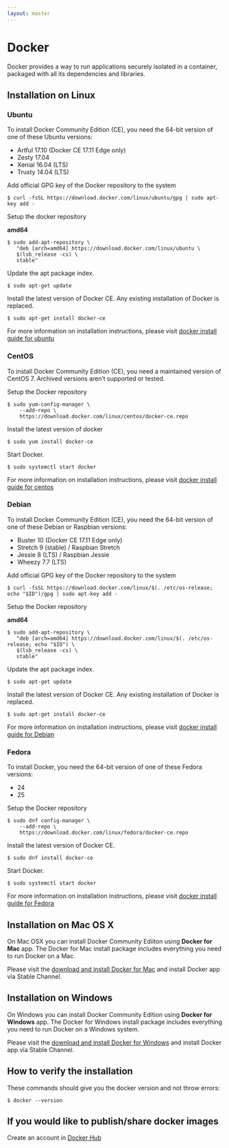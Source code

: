 ```yaml
---
layout: master
---
```


# Docker

Docker provides a way to run applications securely isolated in a container, packaged with all its dependencies and libraries.

## Installation on Linux

### Ubuntu

To install Docker Community Edition (CE), you need the 64-bit version of one of these Ubuntu versions:

  * Artful 17.10 (Docker CE 17.11 Edge only)
  * Zesty 17.04
  * Xenial 16.04 (LTS)
  * Trusty 14.04 (LTS)

Add official GPG key of the Docker repository to the system
```shell
$ curl -fsSL https://download.docker.com/linux/ubuntu/gpg | sudo apt-key add -
```
Setup the docker repository 

**amd64**
```shell
$ sudo add-apt-repository \
   "deb [arch=amd64] https://download.docker.com/linux/ubuntu \
   $(lsb_release -cs) \
   stable"
```

Update the apt package index.
```shell
$ sudo apt-get update
```

Install the latest version of Docker CE. Any existing installation of Docker is replaced.
```shell
$ sudo apt-get install docker-ce
```

For more information on installation instructions, please visit [docker install guide for ubuntu](https://docs.docker.com/engine/installation/linux/docker-ce/ubuntu/)

### CentOS

To install Docker Community Edition (CE), you need a maintained version of CentOS 7. Archived versions aren’t supported or tested.

Setup the Docker repository  

```shell
$ sudo yum-config-manager \
    --add-repo \
    https://download.docker.com/linux/centos/docker-ce.repo
```
Install the latest version of docker
```shell
$ sudo yum install docker-ce
```
Start Docker.
```shell
$ sudo systemctl start docker
```

For more information on installation instructions, please visit [docker install guide for centos](https://docs.docker.com/engine/installation/linux/docker-ce/centos/)

### Debian
 
To install Docker Community Edition (CE), you need the 64-bit version of one of these Debian or Raspbian versions:

* Buster 10 (Docker CE 17.11 Edge only)
* Stretch 9 (stable) / Raspbian Stretch
* Jessie 8 (LTS) / Raspbian Jessie
* Wheezy 7.7 (LTS)

Add official GPG key of the Docker repository to the system
```shell
$ curl -fsSL https://download.docker.com/linux/$(. /etc/os-release; echo "$ID")/gpg | sudo apt-key add -
```

Setup the Docker repository

**amd64**
```shell
$ sudo add-apt-repository \
   "deb [arch=amd64] https://download.docker.com/linux/$(. /etc/os-release; echo "$ID") \
   $(lsb_release -cs) \
   stable"
```

Update the apt package index.
```shell
$ sudo apt-get update
```

Install the latest version of Docker CE. Any existing installation of Docker is replaced.
```shell
$ sudo apt-get install docker-ce
```

For more information on installation instructions, please visit [docker install guide for Debian](https://docs.docker.com/engine/installation/linux/docker-ce/debian/)

### Fedora

To install Docker, you need the 64-bit version of one of these Fedora versions:

* 24
* 25

Setup the Docker repository
```shell
$ sudo dnf config-manager \
    --add-repo \
    https://download.docker.com/linux/fedora/docker-ce.repo
```

Install the latest version of Docker CE.
```shell
$ sudo dnf install docker-ce
```

Start Docker.
```shell
$ sudo systemctl start docker
```
For more information on installation instructions, please visit [docker install guide for Fedora](https://docs.docker.com/engine/installation/linux/docker-ce/fedora/)


## Installation on Mac OS X

On Mac OSX you can install Docker Community Ediiton using **Docker for Mac** app. The Docker for Mac install package includes everything you need to run Docker on a Mac. 

Please visit the [download and install Docker for Mac](https://docs.docker.com/docker-for-mac/install/) and install Docker app via Stable Channel. 


## Installation on Windows

On Windows you can install Docker Community Edition using **Docker for Windows** app. The Docker for Windows install package includes everything you need to run Docker on a Windows system.

Please visit the [download and install Docker for Windows](https://docs.docker.com/docker-for-windows/install/) and install Docker app via Stable Channel. 


## How to verify the installation

These commands should give you the docker version and not throw errors:

```shell
$ docker --version
```

## If you would like to publish/share docker images 

Create an account in [Docker Hub](https://hub.docker.com/)